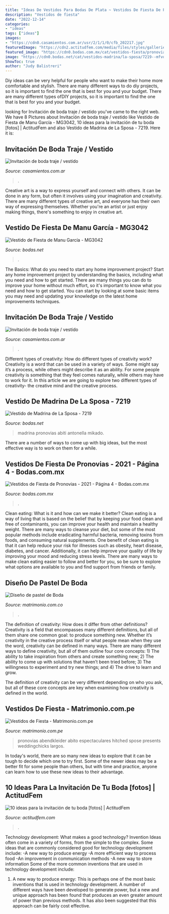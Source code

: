 ```yaml
---
title: "Ideas De Vestidos Para Bodas De Plata ~ Vestidos De Fiesta De Pronovias"
description: "Vestidos de fiesta"
date: "2022-12-14"
categories:
- "ideas"
tags: ["ideas"]
images:
- "https://cdn0.casamientos.com.ar/usr/2/1/1/0/cfb_202217.jpg"
featuredImage: "https://cdn2.actitudfem.com/media/files/styles/gallerie_carousel/public/images/2014/07/invi2.jpg"
featured_image: "https://cdn0.bodas.com.mx/cat/vestidos-fiesta/pronovias/atos-style-131--mfvo348957.jpg"
image: "https://cdn0.bodas.net/cat/vestidos-madrina/la-sposa/7219--mfvo58156.jpg"
ShowToc: true
author: "Judy Balistreri"
---
```



Diy ideas can be very helpful for people who want to make their home more comfortable and stylish. There are many different ways to do diy projects, so it is important to find the one that is best for you and your budget. There are many different types ofDIY projects, so it is important to find the one that is best for you and your budget.

	

		
looking for Invitación de boda traje / vestido you've came to the right web. We have 8 Pictures about Invitación de boda traje / vestido like Vestido de Fiesta de Manu García - MG3042, 10 ideas para la invitación de tu boda [fotos] | ActitudFem and also Vestido de Madrina de La Sposa - 7219. Here it is:
		
    
## Invitación De Boda Traje / Vestido

<img loading=lazy src="https://cdn0.casamientos.com.ar/usr/2/1/1/0/cfb_202213.jpg" onerror="this.onerror=null;this.src='https://tse3.mm.bing.net/th?id=OIP.xz_fiegZn67zSWup2oUkxgHaHw&amp;pid=15.1';" alt="Invitación de boda traje / vestido">

_Source: casamientos.com.ar_

>. 

	

Creative art is a way to express yourself and connect with others. It can be done in any form, but often it involves using your imagination and creativity. There are many different types of creative art, and everyone has their own way of expressing themselves. Whether you're an artist or just enjoy making things, there's something to enjoy in creative art.

    
## Vestido De Fiesta De Manu García - MG3042

<img loading=lazy src="https://cdn0.bodas.net/cat/vestidos-fiesta/manu-garcia/mg3042--mfvo206133.jpg" onerror="this.onerror=null;this.src='https://tse2.mm.bing.net/th?id=OIP.12BO5k6UGZy9lFAeqKJFxAHaJ4&amp;pid=15.1';" alt="Vestido de Fiesta de Manu García - MG3042">

_Source: bodas.net_

>. 

	

The Basics: What do you need to start any home improvement project?
Start any home improvement project by understanding the basics, including what you need and how to get started. There are many things you can do to improve your home without much effort, so it's important to know what you need and how to get started. You can start by looking at some basic items you may need and updating your knowledge on the latest home improvements techniques.

    
## Invitación De Boda Traje / Vestido

<img loading=lazy src="https://cdn0.casamientos.com.ar/usr/2/1/1/0/cfb_202217.jpg" onerror="this.onerror=null;this.src='https://tse4.mm.bing.net/th?id=OIP.Fe-mdTLU1Njng8quLFXn6AHaIu&amp;pid=15.1';" alt="Invitación de boda traje / vestido">

_Source: casamientos.com.ar_

>. 

	

Different types of creativity: How do different types of creativity work?
Creativity is a word that can be used in a variety of ways. Some might say it’s a process, while others might describe it as an ability. For some people creativity is something that they feel comes naturally, while others may have to work for it. In this article we are going to explore two different types of creativity- the creative mind and the creative process.

    
## Vestido De Madrina De La Sposa - 7219

<img loading=lazy src="https://cdn0.bodas.net/cat/vestidos-madrina/la-sposa/7219--mfvo58156.jpg" onerror="this.onerror=null;this.src='https://tse1.mm.bing.net/th?id=OIP.Sc0rae5UhG4j7lV4-YaGhgHaJ4&amp;pid=15.1';" alt="Vestido de Madrina de La Sposa - 7219">

_Source: bodas.net_

>madrina pronovias abiti antonella mikado. 

	

There are a number of ways to come up with big ideas, but the most effective way is to work on them for a while.

    
## Vestidos De Fiesta De Pronovias - 2021 - Página 4 - Bodas.com.mx

<img loading=lazy src="https://cdn0.bodas.com.mx/cat/vestidos-fiesta/pronovias/atos-style-131--mfvo348957.jpg" onerror="this.onerror=null;this.src='https://tse1.mm.bing.net/th?id=OIP.lgkuSBWcB_QsHsK1nA70YwHaKe&amp;pid=15.1';" alt="Vestidos de Fiesta de Pronovias - 2021 - Página 4 - Bodas.com.mx">

_Source: bodas.com.mx_

>. 

	

Clean eating: What is it and how can we make it better?
Clean eating is a way of living that is based on the belief that by keeping your food clean and free of contaminants, you can improve your health and maintain a healthy weight. There are many ways to cleanse your diet, but some of the most popular methods include eradicating harmful bacteria, removing toxins from foods, and consuming natural supplements.
One benefit of clean eating is that it can help reduce your risk for illnesses such as obesity, heart disease, diabetes, and cancer. Additionally, it can help improve your quality of life by improving your mood and reducing stress levels. There are many ways to make clean eating easier to follow and better for you, so be sure to explore what options are available to you and find support from friends or family.

    
## Diseño De Pastel De Boda

<img loading=lazy src="https://cdn0.matrimonio.com.co/usr/2/7/6/3/cfb_206107.jpg" onerror="this.onerror=null;this.src='https://tse2.mm.bing.net/th?id=OIP.IEhnwNjja87DdQ9aVYOFawAAAA&amp;pid=15.1';" alt="Diseño de pastel de Boda">

_Source: matrimonio.com.co_

>. 

	

The definition of creativity: How does it differ from other definitions?
Creativity is a field that encompasses many different definitions, but all of them share one common goal: to produce something new. Whether it’s creativity in the creative process itself or what people mean when they use the word, creativity can be defined in many ways. 
There are many different ways to define creativity, but all of them outline four core concepts: 1) The ability to take inspiration from others and create something new; 2) The ability to come up with solutions that haven’t been tried before; 3) The willingness to experiment and try new things; and 4) The drive to learn and grow. 

The definition of creativity can be very different depending on who you ask, but all of these core concepts are key when examining how creativity is defined in the world.

    
## Vestidos De Fiesta - Matrimonio.com.pe

<img loading=lazy src="https://cdn0.matrimonio.com.pe/cat/vestidos-de-fiesta/pronovias/ts-style-170--mfvo231621.jpg" onerror="this.onerror=null;this.src='https://tse2.mm.bing.net/th?id=OIP.XI_1ztOkBojzZ2hiPwAhkgHaKe&amp;pid=15.1';" alt="Vestidos de Fiesta - Matrimonio.com.pe">

_Source: matrimonio.com.pe_

>pronovias abendkleider abito espectaculares hitched spose presents weddingchicks largos. 

	

In today's world, there are so many new ideas to explore that it can be tough to decide which one to try first. Some of the newer ideas may be a better fit for some people than others, but with time and practice, anyone can learn how to use these new ideas to their advantage.

    
## 10 Ideas Para La Invitación De Tu Boda [fotos] | ActitudFem

<img loading=lazy src="https://cdn2.actitudfem.com/media/files/styles/gallerie_carousel/public/images/2014/07/invi2.jpg" onerror="this.onerror=null;this.src='https://tse2.mm.bing.net/th?id=OIP.tbO1PdK9CjCyguxkhOgTzgAAAA&amp;pid=15.1';" alt="10 ideas para la invitación de tu boda [fotos] | ActitudFem">

_Source: actitudfem.com_

>. 

	

Technology development: What makes a good technology?
Invention Ideas often come in a variety of forms, from the simple to the complex. Some ideas that are commonly considered good for technology development include: 
-A new way to produce energy 
-A more efficient way to process food 
-An improvement in communication methods 
-A new way to store information 
Some of the more common inventions that are used in technology development include:


1) A new way to produce energy: This is perhaps one of the most basic inventions that is used in technology development. A number of different ways have been developed to generate power, but a new and unique approach has been found that produces an even greater amount of power than previous methods. It has also been suggested that this approach can be fairly cost effective.

